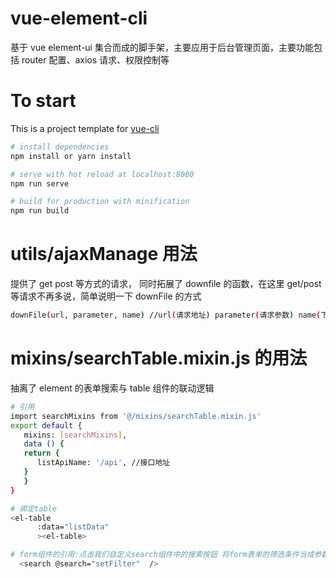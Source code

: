 # vue-element-cli

基于 vue element-ui 集合而成的脚手架，主要应用于后台管理页面，主要功能包括 router 配置、axios 请求、权限控制等

# To start

This is a project template for [vue-cli](https://github.com/vuejs/vue-cli)

```bash
# install dependencies
npm install or yarn install

# serve with hot reload at localhost:8080
npm run serve

# build for production with minification
npm run build

```

# utils/ajaxManage 用法

提供了 get post 等方式的请求， 同时拓展了 downfile 的函数，在这里 get/post 等请求不再多说，简单说明一下 downFile 的方式

```bash
downFile(url, parameter, name) //url(请求地址) parameter(请求参数) name(下载的文件的名称和格式  比如'测试.xls')

```

# mixins/searchTable.mixin.js 的用法

抽离了 element 的表单搜索与 table 组件的联动逻辑

```bash
# 引用
import searchMixins from '@/mixins/searchTable.mixin.js'
export default {
   mixins: [searchMixins],
   data () {
   return {
      listApiName: '/api', //接口地址
   }
   }
}

# 绑定table
<el-table
      :data="listData"
      ><el-table>

# form组件的引用:点击我们自定义search组件中的搜索按钮 将form表单的筛选条件当成参数传递给setFilter函数， 那么表单就自动刷新了
  <search @search="setFilter"  />

```
